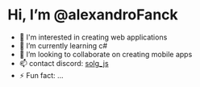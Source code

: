 # Hi, I’m @alexandroFanck
- 👀 I'm interested in creating web applications
- 🌱 I’m currently learning c#
- 💞️ I’m looking to collaborate on creating mobile apps
- 📫 contact discord: [solg_js](https://sla.rf.gd)
- ⚡ Fun fact: ...

<!---
alexandroFanck/alexandroFanck is a ✨ special ✨ repository because its `README.md` (this file) appears on your GitHub profile.
You can click the Preview link to take a look at your changes.
--->
